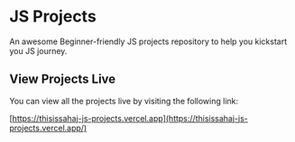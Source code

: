 # JS Projects

An awesome Beginner-friendly JS projects repository to help you kickstart you JS journey.

## View Projects Live

You can view all the projects live by visiting the following link:

[https://thisissahaj-js-projects.vercel.app](https://thisissahaj-js-projects.vercel.app/)

